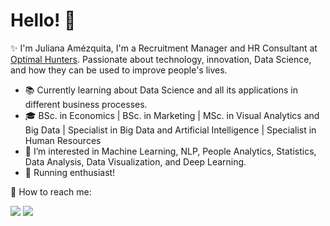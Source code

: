 # **Hello!** 👋 

✨ I'm Juliana Amézquita, I'm a Recruitment Manager and HR Consultant at [Optimal Hunters](http://www.optimalhunters.com/). Passionate about technology, innovation, Data Science, and how they can be used to improve people's lives.

- 📚 Currently learning about Data Science and all its applications in different business processes.
- 🎓 BSc. in Economics | BSc. in Marketing | MSc. in Visual Analytics and Big Data | Specialist in Big Data and Artificial Intelligence | Specialist in Human Resources
- 👀 I’m interested in Machine Learning, NLP, People Analytics, Statistics, Data Analysis, Data Visualization, and Deep Learning.
- 👟 Running enthusiast!

📣  How to reach me:<br/>

  <a href="mailto:jamezquita700@gmail.com"><img src="https://img.shields.io/badge/e‑mail-D14836.svg?style=for-the-badge&logo=GMail&logoColor=white"/></a>
  <a href="https://www.linkedin.com/in/julianaamezquita/"><img src="https://img.shields.io/badge/linkedin-0077B5.svg?style=for-the-badge&logo=linkedin&logoColor=white"/></a>
</p>
<p>

<!--

<!---
juli-amezquita/juli-amezquita is a ✨ special ✨ repository because its `README.md` (this file) appears on your GitHub profile.
You can click the Preview link to take a look at your changes.
--->

